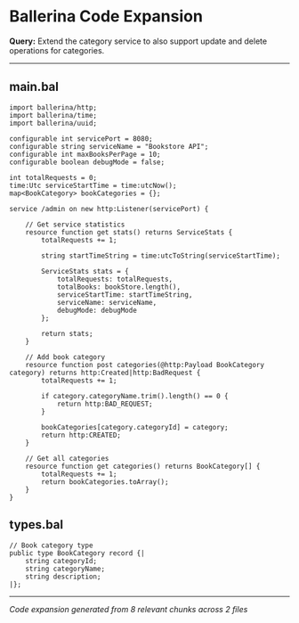 # Ballerina Code Expansion

**Query:** Extend the category service to also support update and delete operations for categories.

---

## main.bal

```ballerina
import ballerina/http;
import ballerina/time;
import ballerina/uuid;
```

```ballerina
configurable int servicePort = 8080;
configurable string serviceName = "Bookstore API";
configurable int maxBooksPerPage = 10;
configurable boolean debugMode = false;
```

```ballerina
int totalRequests = 0;
time:Utc serviceStartTime = time:utcNow();
map<BookCategory> bookCategories = {};
```

```ballerina
service /admin on new http:Listener(servicePort) {

    // Get service statistics
    resource function get stats() returns ServiceStats {
        totalRequests += 1;

        string startTimeString = time:utcToString(serviceStartTime);

        ServiceStats stats = {
            totalRequests: totalRequests,
            totalBooks: bookStore.length(),
            serviceStartTime: startTimeString,
            serviceName: serviceName,
            debugMode: debugMode
        };

        return stats;
    }

    // Add book category
    resource function post categories(@http:Payload BookCategory category) returns http:Created|http:BadRequest {
        totalRequests += 1;

        if category.categoryName.trim().length() == 0 {
            return http:BAD_REQUEST;
        }

        bookCategories[category.categoryId] = category;
        return http:CREATED;
    }

    // Get all categories
    resource function get categories() returns BookCategory[] {
        totalRequests += 1;
        return bookCategories.toArray();
    }
}
```

## types.bal

```ballerina
// Book category type
public type BookCategory record {|
    string categoryId;
    string categoryName;
    string description;
|};
```

---

*Code expansion generated from 8 relevant chunks across 2 files*
